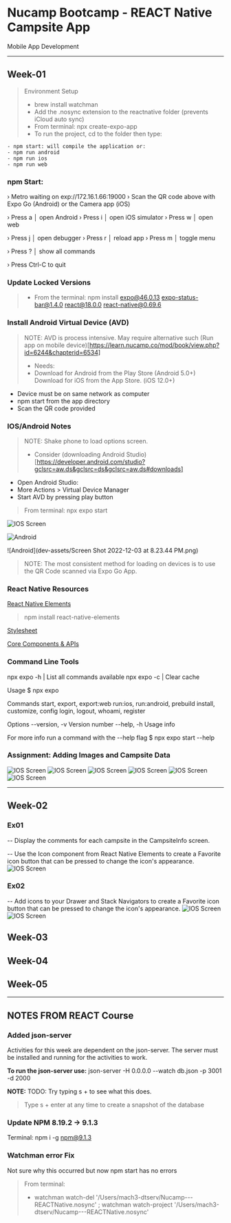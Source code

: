 # Nucamp Bootcamp - REACT Native Campsite App
 Mobile App Development

---
## Week-01
> Environment Setup
>- brew install watchman
>- Add the .nosync extension to the reactnative folder (prevents iCloud auto sync)
>- From terminal: npx create-expo-app
>- To run the project, cd to the folder then type:

```
- npm start: will compile the application or:
- npm run android
- npm run ios
- npm run web
```

### npm Start:
› Metro waiting on exp://172.16.1.66:19000
› Scan the QR code above with Expo Go (Android) or the Camera app (iOS)

› Press a │ open Android
› Press i │ open iOS simulator
› Press w │ open web

› Press j │ open debugger
› Press r │ reload app
› Press m │ toggle menu

› Press ? │ show all commands

› Press Ctrl-C to quit

### Update Locked Versions

>- From the terminal: npm install expo@46.0.13 expo-status-bar@1.4.0 react@18.0.0 react-native@0.69.6

### Install Android Virtual Device (AVD)
> NOTE: AVD is process intensive. May require alternative such
> (Run app on mobile device)[https://learn.nucamp.co/mod/book/view.php?id=6244&chapterid=6534]
> - Needs:
> - Download for Android from the Play Store (Android 5.0+)
    Download for iOS from the App Store. (iOS 12.0+)

- Device must be on same network as computer
- npm start from the app directory
- Scan the QR code provided

### IOS/Android Notes
> NOTE: Shake phone to load options screen.
> - Consider (downloading Android Studio)[https://developer.android.com/studio?gclsrc=aw.ds&gclsrc=ds&gclsrc=aw.ds#downloads]
- Open Android Studio:
- More Actions > Virtual Device Manager
- Start AVD by pressing play button

> From terminal: npx expo start  


![IOS Screen](dev-assets/expo-from-ios-2022120392409AM.jpg)

![Android](dev-assets/2022120375449PM.png)

![Android](dev-assets/Screen Shot 2022-12-03 at 8.23.44 PM.png)

> NOTE: The most consistent method for loading on devices is to use the QR Code scanned via Expo Go App.

### React Native Resources
[React Native Elements](https://reactnativeelements.com/docs/3.4.2/getting_started)

> npm install react-native-elements

[Stylesheet](https://reactnative.dev/docs/stylesheet)

[Core Components & APIs](https://reactnative.dev/docs/components-and-apis )


### Command Line Tools

npx expo -h | List all commands available
npx expo -c | Clear cache

Usage
$ npx expo <command>

Commands
start, export, export:web
run:ios, run:android, prebuild
install, customize, config
login, logout, whoami, register

Options
--version, -v   Version number
--help, -h      Usage info

For more info run a command with the --help flag
$ npx expo start --help

### Assignment: Adding Images and Campsite Data
![IOS Screen](dev-assets/IMG_0991.PNG)
![IOS Screen](dev-assets/IMG_0992.PNG)
![IOS Screen](dev-assets/IMG_0993.PNG)
![IOS Screen](dev-assets/IMG_0994.PNG)
![IOS Screen](dev-assets/IMG_0995.PNG)
![IOS Screen](dev-assets/IMG_0996.PNG)


---
## Week-02
### Ex01
-- Display the comments for each campsite in the CampsiteInfo screen.

-- Use the Icon component from React Native Elements to create a Favorite icon button that can be pressed to change the icon's appearance.
![IOS Screen](dev-assets/IMG_1024.jpeg)

### Ex02
-- Add icons to your Drawer and Stack Navigators to create a Favorite icon button that can be pressed to change the icon's appearance.
![IOS Screen](dev-assets/IMG_1026.jpg)
![IOS Screen](dev-assets/IMG_1027.jpg)



## Week-03




## Week-04




## Week-05



---
## NOTES FROM REACT Course

### Added json-server
Activities for this week are dependent on the json-server. The
server must be installed and running for the activities to work.

**To run the json-server use:**
json-server -H 0.0.0.0 --watch db.json -p 3001 -d 2000

**NOTE:**
TODO: Try typing s + to see what this does.

>  Type s + enter at any time to create a snapshot of the database

### Update NPM 8.19.2 -> 9.1.3
Terminal: npm i -g npm@9.1.3

### Watchman error Fix
Not sure why this occurred but now npm start has no errors
> From terminal:
> - watchman watch-del '/Users/mach3-dtserv/Nucamp---REACTNative.nosync' ; watchman watch-project '/Users/mach3-dtserv/Nucamp---REACTNative.nosync'

